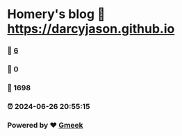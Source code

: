 # Homery's blog :link: https://darcyjason.github.io 
### :page_facing_up: [6](https://darcyjason.github.io/tag.html) 
### :speech_balloon: 0 
### :hibiscus: 1698 
### :alarm_clock: 2024-06-26 20:55:15 
### Powered by :heart: [Gmeek](https://github.com/Meekdai/Gmeek)
